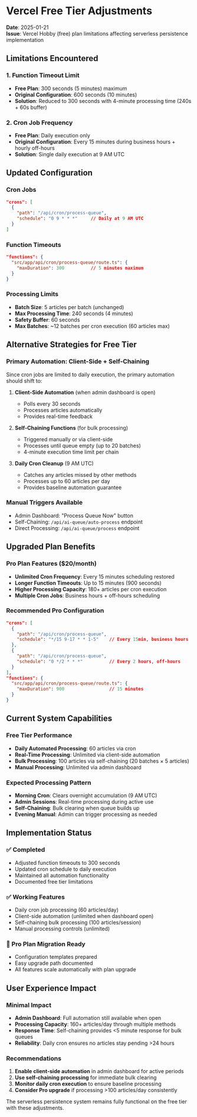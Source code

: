 # Vercel Free Tier Adjustments

**Date**: 2025-01-21  
**Issue**: Vercel Hobby (free) plan limitations affecting serverless persistence implementation

## Limitations Encountered

### 1. Function Timeout Limit
- **Free Plan**: 300 seconds (5 minutes) maximum
- **Original Configuration**: 600 seconds (10 minutes)
- **Solution**: Reduced to 300 seconds with 4-minute processing time (240s + 60s buffer)

### 2. Cron Job Frequency  
- **Free Plan**: Daily execution only
- **Original Configuration**: Every 15 minutes during business hours + hourly off-hours
- **Solution**: Single daily execution at 9 AM UTC

## Updated Configuration

### Cron Jobs
```json
"crons": [
  {
    "path": "/api/cron/process-queue",
    "schedule": "0 9 * * *"     // Daily at 9 AM UTC
  }
]
```

### Function Timeouts
```json
"functions": {
  "src/app/api/cron/process-queue/route.ts": {
    "maxDuration": 300          // 5 minutes maximum
  }
}
```

### Processing Limits
- **Batch Size**: 5 articles per batch (unchanged)
- **Max Processing Time**: 240 seconds (4 minutes)
- **Safety Buffer**: 60 seconds
- **Max Batches**: ~12 batches per cron execution (60 articles max)

## Alternative Strategies for Free Tier

### Primary Automation: Client-Side + Self-Chaining
Since cron jobs are limited to daily execution, the primary automation should shift to:

1. **Client-Side Automation** (when admin dashboard is open)
   - Polls every 30 seconds
   - Processes articles automatically
   - Provides real-time feedback

2. **Self-Chaining Functions** (for bulk processing)
   - Triggered manually or via client-side
   - Processes until queue empty (up to 20 batches)
   - 4-minute execution time limit per chain

3. **Daily Cron Cleanup** (9 AM UTC)
   - Catches any articles missed by other methods
   - Processes up to 60 articles per day
   - Provides baseline automation guarantee

### Manual Triggers Available
- Admin Dashboard: "Process Queue Now" button
- Self-Chaining: `/api/ai-queue/auto-process` endpoint
- Direct Processing: `/api/ai-queue/process` endpoint

## Upgraded Plan Benefits

### Pro Plan Features ($20/month)
- **Unlimited Cron Frequency**: Every 15 minutes scheduling restored
- **Longer Function Timeouts**: Up to 15 minutes (900 seconds)
- **Higher Processing Capacity**: 180+ articles per cron execution
- **Multiple Cron Jobs**: Business hours + off-hours scheduling

### Recommended Pro Configuration
```json
"crons": [
  {
    "path": "/api/cron/process-queue",
    "schedule": "*/15 9-17 * * 1-5"    // Every 15min, business hours
  },
  {
    "path": "/api/cron/process-queue", 
    "schedule": "0 */2 * * *"          // Every 2 hours, off-hours
  }
],
"functions": {
  "src/app/api/cron/process-queue/route.ts": {
    "maxDuration": 900                 // 15 minutes
  }
}
```

## Current System Capabilities

### Free Tier Performance
- **Daily Automated Processing**: 60 articles via cron
- **Real-Time Processing**: Unlimited via client-side automation
- **Bulk Processing**: 100 articles via self-chaining (20 batches × 5 articles)
- **Manual Processing**: Unlimited via admin dashboard

### Expected Processing Pattern
- **Morning Cron**: Clears overnight accumulation (9 AM UTC)
- **Admin Sessions**: Real-time processing during active use
- **Self-Chaining**: Bulk clearing when queue builds up
- **Evening Manual**: Admin can trigger processing as needed

## Implementation Status

### ✅ Completed
- Adjusted function timeouts to 300 seconds
- Updated cron schedule to daily execution
- Maintained all automation functionality
- Documented free tier limitations

### ✅ Working Features
- Daily cron job processing (60 articles/day)
- Client-side automation (unlimited when dashboard open)
- Self-chaining bulk processing (100 articles/session)
- Manual processing controls (unlimited)

### 🔄 Pro Plan Migration Ready
- Configuration templates prepared
- Easy upgrade path documented
- All features scale automatically with plan upgrade

## User Experience Impact

### Minimal Impact
- **Admin Dashboard**: Full automation still available when open
- **Processing Capacity**: 160+ articles/day through multiple methods
- **Response Time**: Self-chaining provides <5 minute response for bulk queues
- **Reliability**: Daily cron ensures no articles stay pending >24 hours

### Recommendations
1. **Enable client-side automation** in admin dashboard for active periods
2. **Use self-chaining processing** for immediate bulk clearing
3. **Monitor daily cron execution** to ensure baseline processing
4. **Consider Pro upgrade** if processing >100 articles/day consistently

The serverless persistence system remains fully functional on the free tier with these adjustments.